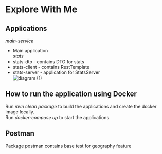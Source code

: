 # Explore With Me  
## Applications  
*main-service*  
* Main application  
*stats*  
* stats-dto - contains DTO for stats  
* stats-client - contains RestTemplate  
* stats-server - application for StatsServer  
![diagram (1)](https://github.com/SkorokhodovSemen/java-explore-with-me/assets/80544964/8548bdfe-9482-4715-8b7d-0128dbb6e133)  
## How to run the application using Docker  
Run *mvn clean package* to build the applications and create the docker image locally.  
Run *docker-compose up* to start the applications.  
## Postman 
Package postman contains base test for geography feature  
